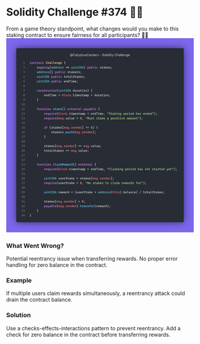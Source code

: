 # Solidity Challenge #374 🕵️‍♂️

From a game theory standpoint, what changes would you make to this staking contract to ensure fairness for all participants? 👨‍💻
![MysticalVault Contract](374.jpeg)

### What Went Wrong?
Potential reentrancy issue when transferring rewards.
No proper error handling for zero balance in the contract.

### Example
If multiple users claim rewards simultaneously, a reentrancy attack could drain the contract balance.

### Solution
Use a checks-effects-interactions pattern to prevent reentrancy.
Add a check for zero balance in the contract before transferring rewards.